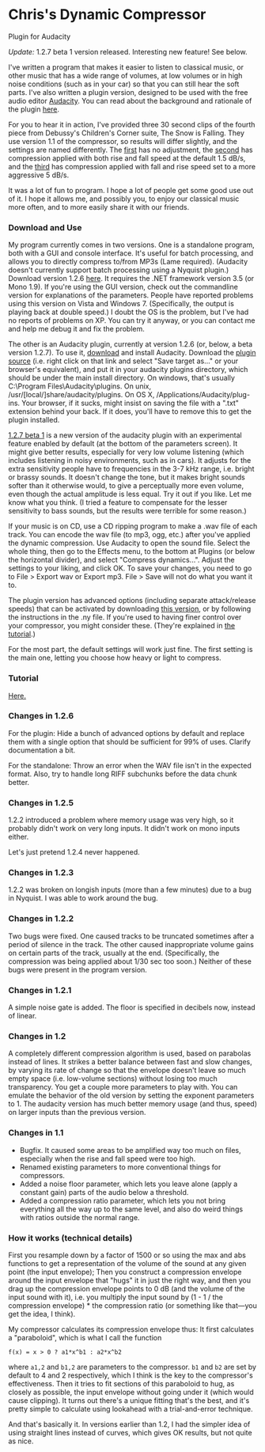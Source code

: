Chris's Dynamic Compressor
===============================
Plugin for Audacity

*Update:* 1.2.7 beta 1 version released. Interesting new feature! See below.

I've written a program that makes it easier to listen to classical music, or other music that has a wide range of volumes, at low volumes or in high noise conditions (such as in your car) so that you can still hear the soft parts. I've also written a plugin version, designed to be used with the free audio editor [Audacity](http://audacity.sourceforge.net/). You can read about the background and rationale of the plugin [here](rationale/index.html).

For you to hear it in action, I've provided three 30 second clips of the fourth piece from Debussy's Children's Corner suite, The Snow is Falling. They use version 1.1 of the compressor, so results will differ slightly, and the settings are named differently. The [first](../../projects/compressor/snow-unc.mp3) has no adjustment, the [second](../../projects/compressor/snow-c1.5.mp3) has compression applied with both rise and fall speed at the default 1.5 dB/s, and the [third](../../projects/compressor/snow-c5.mp3) has compression applied with fall and rise speed set to a more aggressive 5 dB/s.

It was a lot of fun to program. I hope a lot of people get some good use out of it. I hope it allows me, and possibly you, to enjoy our classical music more often, and to more easily share it with our friends.

### Download and Use

My program currently comes in two versions. One is a standalone program, both with a GUI and console interface. It's useful for batch processing, and allows you to directly compress to/from MP3s (Lame required). (Audacity doesn't currently support batch processing using a Nyquist plugin.) Download version 1.2.6 [here](../../projects/compressor/Compressor-dotnet.zip). It requires the .NET framework version 3.5 (or Mono 1.9). If you're using the GUI version, check out the commandline version for explanations of the parameters. People have reported problems using this version on Vista and Windows 7. (Specifically, the output is playing back at double speed.) I doubt the OS is the problem, but I've had no reports of problems on XP. You can try it anyway, or you can contact me and help me debug it and fix the problem.

The other is an Audacity plugin, currently at version 1.2.6 (or, below, a beta version 1.2.7). To use it, [download](http://audacity.sourceforge.net/download/?lang=en) and install Audacity. Download the [plugin source](../../projects/compressor/compress.ny) (i.e. right click on that link and select "Save target as..." or your browser's equivalent), and put it in your audacity plugins directory, which should be under the main install directory. On windows, that's usually C:\Program Files\Audacity\plugins. On unix, /usr/[local/]share/audacity/plugins. On OS X, /Applications/Audacity/plug-ins. Your browser, if it sucks, might insist on saving the file with a ".txt" extension behind your back. If it does, you'll have to remove this to get the plugin installed.

[1.2.7 beta 1](../../projects/compressor/compress-b1.ny) is a new version of the audacity plugin with an experimental feature enabled by default (at the bottom of the parameters screen). It might give better results, especially for very low volume listening (which includes listening in noisy environments, such as in cars). It adjusts for the extra sensitivity people have to frequencies in the 3-7 kHz range, i.e. bright or brassy sounds. It doesn't change the tone, but it makes bright sounds softer than it otherwise would, to give a perceptually more even volume, even though the actual amplitude is less equal. Try it out if you like. Let me know what you think. (I tried a feature to compensate for the lesser sensitivity to bass sounds, but the results were terrible for some reason.)

If your music is on CD, use a CD ripping program to make a .wav file of each track. You can encode the wav file (to mp3, ogg, etc.) after you've applied the dynamic compression. Use Audacity to open the sound file. Select the whole thing, then go to the Effects menu, to the bottom at Plugins (or below the horizontal divider), and select "Compress dynamics...". Adjust the settings to your liking, and click OK. To save your changes, you need to go to File > Export wav or Export mp3. File > Save will not do what you want it to.

The plugin version has advanced options (including separate attack/release speeds) that can be activated by downloading [this version](../../projects/compressor/compress-adv.ny), or by following the instructions in the .ny file. If you're used to having finer control over your compressor, you might consider these. (They're explained in [the tutorial](options-explained/index.html).)

For the most part, the default settings will work just fine. The first setting is the main one, letting you choose how heavy or light to compress.
### Tutorial

[Here.](options-explained/index.html)

### Changes in 1.2.6

For the plugin: Hide a bunch of advanced options by default and replace them with a single option that should be sufficient for 99% of uses. Clarify documentation a bit.

For the standalone: Throw an error when the WAV file isn't in the expected format. Also, try to handle long RIFF subchunks before the data chunk better.

### Changes in 1.2.5

1.2.2 introduced a problem where memory usage was very high, so it probably didn't work on very long inputs. It didn't work on mono inputs either.

Let's just pretend 1.2.4 never happened.

### Changes in 1.2.3

1.2.2 was broken on longish inputs (more than a few minutes) due to a bug in Nyquist. I was able to work around the bug.

### Changes in 1.2.2

Two bugs were fixed. One caused tracks to be truncated sometimes after a period of silence in the track. The other caused inappropriate volume gains on certain parts of the track, usually at the end. (Specifically, the compression was being applied about 1/30 sec too soon.) Neither of these bugs were present in the program version.

### Changes in 1.2.1

A simple noise gate is added. The floor is specified in decibels now, instead of linear.

### Changes in 1.2

A completely different compression algorithm is used, based on parabolas instead of lines. It strikes a better balance between fast and slow changes, by varying its rate of change so that the envelope doesn't leave so much empty space (i.e. low-volume sections) without losing too much transparency. You get a couple more parameters to play with. You can emulate the behavior of the old version by setting the exponent parameters to 1. The audacity version has much better memory usage (and thus, speed) on larger inputs than the previous version.

### Changes in 1.1

- Bugfix. It caused some areas to be amplified way too much on files, especially when the rise and fall speed were too high.
- Renamed existing parameters to more conventional things for compressors.
- Added a noise floor parameter, which lets you leave alone (apply a constant gain) parts of the audio below a threshold.
- Added a compression ratio parameter, which lets you not bring everything all the way up to the same level, and also do weird things with ratios outside the normal range.

### How it works (technical details)

First you resample down by a factor of 1500 or so using the max and abs functions to get a representation of the volume of the sound at any given point (the input envelope); Then you construct a compression envelope around the input envelope that "hugs" it in just the right way, and then you drag up the compression envelope points to 0 dB (and the volume of the input sound with it), i.e. you multiply the input sound by (1 - 1 / the compression envelope) * the compression ratio (or something like that—you get the idea, I think).

My compressor calculates its compression envelope thus: It first calculates a "paraboloid", which is what I call the function

```
f(x) = x > 0 ? a1*x^b1 : a2*x^b2
```

where `a1,2` and `b1,2` are parameters to the compressor. `b1` and `b2` are set by default to 4 and 2 respectively, which I think is the key to the compressor's effectiveness. Then it tries to fit sections of this paraboloid to hug, as closely as possible, the input envelope without going under it (which would cause clipping). It turns out there's a unique fitting that's the best, and it's pretty simple to calculate using lookahead with a trial-and-error technique.

And that's basically it. In versions earlier than 1.2, I had the simpler idea of using straight lines instead of curves, which gives OK results, but not quite as nice.
